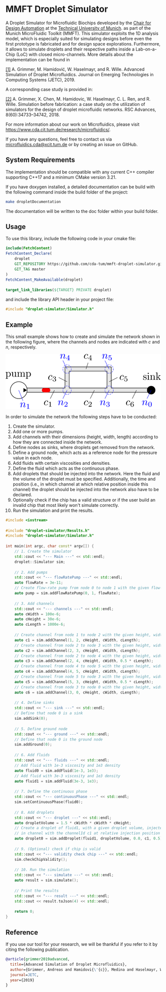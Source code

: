 # MMFT Droplet Simulator
A Droplet Simulator for Microfluidic Biochips developed by the [Chair for Design Automation](https://www.cda.cit.tum.de/) at the [Technical University of Munich](https://www.tum.de/). as part of the Munich MicroFluidic Toolkit (MMFT). 
This simulator exploits the 1D analysis model, which is especially suited for simulating designs before even the first prototype is fabricated and for design space explorations. Furthermore, it allows to simulate droplets and their respective paths inside a Lab-on-a-Chip (LoC) with closed micro-channels.
More details about the implementation can be found in

[[1]](https://www.cda.cit.tum.de/files/eda/2019_jetc_advanced_simulation_droplet_microfluidics.pdf) A. Grimmer, M. Hamidović, W. Haselmayr, and R. Wille. Advanced Simulation of Droplet Microfluidics. Journal on Emerging Technologies in Computing Systems (JETC), 2019.

A corresponding case study is provided in:

[[2]](https://www.cda.cit.tum.de/files/eda/2018_rscadv_simulation_before_fabrication.pdf) A. Grimmer, X. Chen, M. Hamidovic, W. Haselmayr, C. L. Ren, and R. Wille. Simulation before fabrication: a case study on the utilization of simulators for the design of droplet microfluidic networks. RSC Advances, 8(60):34733–34742, 2018.

For more information about our work on Microfluidics, please visit https://www.cda.cit.tum.de/research/microfluidics/. 

If you have any questions, feel free to contact us via microfluidics.cda@xcit.tum.de or by creating an issue on GitHub. 

## System Requirements
The implementation should be compatible with any current C++ compiler supporting C++17 and a minimum CMake version 3.21. 

If you have doxygen installed, a detailed documentation can be build with the following command inside the build folder of the project: 
```bash 
make dropletDocumentation
```

The documentation will be written to the doc folder within your build folder.

## Usage
To use this library, include the following code in your cmake file: 
```cmake
include(FetchContent)
FetchContent_Declare(
    droplet
    GIT_REPOSITORY https://github.com/cda-tum/mmft-droplet-simulator.git
    GIT_TAG master
)
FetchContent_MakeAvailable(droplet)

target_link_libraries(${TARGET} PRIVATE droplet)
```
and include the library API header in your project file:
```cpp
#include "droplet-simulator/Simulator.h"
```

## Example
This small example shows how to create and simulate the network shown in the following figure, where the channels and nodes are indicated with *c* and *n*, respectively.

![Example Network](doc/images/exampleNetwork.png)

In order to simulate the network the following steps have to be conducted:
1. Create the simulator.
2. Add one or more pumps.
3. Add channels with their dimensions (height, width, length) according to how they are connected inside the network.
4. Define nodes as sinks, where droplets get removed from the network.
5. Define a ground node, which acts as a reference node for the pressure value in each node.
6. Add fluids with certain viscosities and densities.
7. Define the fluid which acts as the continuous phase.
8. Add droplets that should be injected into the network. Here the fluid and the volume of the droplet must be specified. Additionally, the time and position (i.e., in which channel at which relative position inside this channel) the droplet should be injected into the network also have to be declared.
9. Optionally check if the chip has a valid structure or if the user build an invalid chip that most likely won't simulate correctly.
10. Run the simulation and print the results.

```cpp
#include <iostream>

#include "droplet-simulator/Results.h"
#include "droplet-simulator/Simulator.h"

int main(int argc, char const* argv[]) {
    // 1. Create the simulator
    std::cout << "--- Main ---" << std::endl;
    droplet::Simulator sim;

    // 2. Add pumps
    std::cout << "--- flowRatePump ---" << std::endl;
    auto flowRate = 3e-11;
    // Create flow-rate pump from node 0 to node 1 with the given flow-rate
    auto pump = sim.addFlowRatePump(0, 1, flowRate);

    // 3. Add channels
    std::cout << "--- channels ---" << std::endl;
    auto cWidth = 100e-6;
    auto cHeight = 30e-6;
    auto cLength = 1000e-6;

    // Create channel from node 1 to node 2 with the given height, width, length
    auto c1 = sim.addChannel(1, 2, cHeight, cWidth, cLength);
    // Create channel from node 2 to node 3 with the given height, width, length
    auto c2 = sim.addChannel(2, 3, cHeight, cWidth, cLength);
    // Create channel from node 2 to node 4 with the given height, width, length
    auto c3 = sim.addChannel(2, 4, cHeight, cWidth, 0.5 * cLength);
    // Create channel from node 4 to node 5 with the given height, width, length
    auto c4 = sim.addChannel(4, 5, cHeight, cWidth, cLength);
    // Create channel from node 5 to node 3 with the given height, width, length
    auto c5 = sim.addChannel(5, 3, cHeight, cWidth, 0.5 * cLength);
    // Create channel from node 3 to node 0 with the given height, width, length
    auto c6 = sim.addChannel(3, 0, cHeight, cWidth, cLength);

    // 4. Define sinks
    std::cout << "--- sink ---" << std::endl;
    // Define that node 0 is a sink
    sim.addSink(0);

    // 5. Define ground node
    std::cout << "--- ground ---" << std::endl;
    // Define that node 0 is the ground node
    sim.addGround(0);

    // 6. Add fluids
    std::cout << "--- fluids ---" << std::endl;
    // Add fluid with 1e-3 viscosity and 1e3 density
    auto fluid0 = sim.addFluid(1e-3, 1e3);
    // Add fluid with 3e-3 viscosity and 1e3 density
    auto fluid1 = sim.addFluid(3e-3, 1e3);

    // 7. Define the continuous phase
    std::cout << "--- continuousPhase ---" << std::endl;
    sim.setContinuousPhase(fluid0);

    // 8. Add droplets
    std::cout << "--- droplet ---" << std::endl;
    auto dropletVolume = 1.5 * cWidth * cWidth * cHeight;
    // Create a droplet of fluid1, with a given droplet volume, injected at injectionTime 0.0
    // in channel with the channelId c1 at relative injection position 0.5
    auto droplet0 = sim.addDroplet(fluid1, dropletVolume, 0.0, c1, 0.5);

    // 9. (Optional) check if chip is valid
    std::cout << "--- validity check chip ---" << std::endl;
    sim.checkChipValidity();

    // 10. Run the simulation
    std::cout << "--- simulate ---" << std::endl;
    auto result = sim.simulate();

    // Print the results
    std::cout << "--- result ---" << std::endl;
    std::cout << result.toJson(4) << std::endl;

    return 0;
}
```

## Reference
If you use our tool for your research, we will be thankful if you refer to it by citing the following publication.

```bibtex
@article{grimmer2019advanced,
  title={Advanced Simulation of Droplet Microfluidics},
  author={Grimmer, Andreas and Hamidovi{\'{c}}, Medina and Haselmayr, Werner and Wille, Robert},
  journal=JETC,
  year={2019}
}
```
